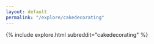 ```yaml
---
layout: default
permalink: "/explore/cakedecorating"
---
```


<link rel="stylesheet" type="text/css" href="/static/css/explore.css">
{% include explore.html subreddit="cakedecorating" %}
